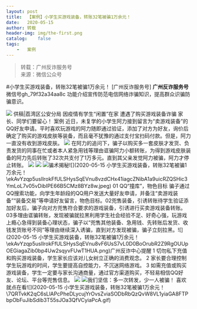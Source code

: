 ```yaml
---
layout:	post
title:	【案例】小学生买游戏装备，转账32笔被骗1万余元！
date:	2020-05-15
author:	转载
header-img:	img/the-first.png
catalog:	false
tags:
	-	案例
---
```


<blockquote><p>转载：广州反诈服务号<br>
来源：微信公众号</p></blockquote>

#小学生买游戏装备，转账32笔被骗1万余元！
[广州反诈服务号]
**广州反诈服务号**
微信号gh_79f32a34aa8c
功能介绍宣传防范电信网络诈骗知识，提高群众识骗防骗意识。

![]({{site.baseurl}}/postimg/U80CvqU0rQrbfrAZib3IscJFLSrgldRGKKcFktfM6ibOpKsepfqesCtBaBr8lhqrx6UAWI31bfhwpgK9OmYn8owA.gif)
供稿|荔湾区公安分局
因疫情有学生“闲置”在家
遭遇了购买游戏装备诈骗
家长、同学们要留心！
案例
近日，未复学的小学生阿力接到留言为“卖游戏装备”的QQ好友申请。平时喜欢玩游戏的阿力随即通过验证，添加了对方为好友，询价后确定了购买的游戏皮肤等装备，而且毫不犹豫的通过支付宝扫码付款。但是，阿力一直没有收到游戏皮肤。
![]({{site.baseurl}}/postimg/U80CvqU0rQqxd91k7oibuWoQNyMPB4Zib7Zn7ibQZHzpnZtv9wbD3XaJapOht9XZKBWxOGFlvuOjicAzib4iaExX2Ulw.jpeg)
在阿力的追问下，骗子以购买多一套皮肤才发货、负责发货的同事在忙或者本人紧急用钱等理由诓骗阿力小额转账，为得到游戏皮肤装备的阿力先后转账了32次共支付了1万多元。直到其父亲发觉阿力被骗，阿力才停止转账。
![]({{site.baseurl}}/postimg/U80CvqU0rQqxd91k7oibuWoQNyMPB4Zib7XHFQez1gZ5lTfgHcXJYp7l6SEGj47dFhY82Mtfu70Am70XibUmw0CUA.png)
![]({{site.baseurl}}/postimg/ekAvYzqp5usIlrokFfULSHysSqEVnu8vCdKTWy5iczebwEdOmvQkTZrpQBYoRFZpB1af25ozWia1uPG3PbNwibdBw.png)
![]({{site.baseurl}}/postimg/ekAvYzqp5usIlrokFfULSHysSqEVnu8vF6UsS7vL0D0BoOrubR2Z9RgOUUpOEGiagaZib0bp4Uw2sqyvFUwT1HUA.png)骗术揭秘![](2020-05-15
小学生买游戏装备，转账32笔被骗1万余元！\\ekAvYzqp5usIlrokFfULSHysSqEVnu8vzdCHx41iagcZNibA1a9uicRZQSHic3YmLoL7v05vDibIPE66B5CMz8BYz8w.jpeg)
01
QQ“撞库”，物色目标
骗子通过QQ搜索功能，向学生年龄段的QQ用户发送大量好友申请，并备注“卖游戏装备”“装备交易”等申请好友留言，物色目标。02兜售装备，引诱转账待学生验证添加好友后，骗子向对方兜售符合要求的游戏装备，引诱进行买卖游戏装备转账。03多理由诓骗转账，发现被骗就拉黑利用学生社会经验不足、好奇心强，玩游戏上瘾心急得到装备心理状态，骗子以“兜售其他装备、急用钱、先转账后发货、收钱发货账号不同”等理由继续深入诱骗，直到对方发现被骗，骗子立刻拉黑。![](2020-05-15
小学生买游戏装备，转账32笔被骗1万余元！\\ekAvYzqp5usIlrokFfULSHysSqEVnu8vF6UsS7vL0D0BoOrubR2Z9RgOUUpOEGiagaZib0bp4Uw2sqyvFUwT1HUA.png)广州反诈中心提醒
1
切勿私下充值和购买游戏装备，学生家长应该对儿女树立正确的消费观念。
2
家长要合理控制学生玩游戏的时间，学生要提高自控能力，不沉迷网络游戏。
3
如需充值或购买游戏装备，学生一定要与家长沟通商量，通过官方渠道购买，不轻易相信QQ好友、论坛、平台等兜售信息。
![]({{site.baseurl}}/postimg/ekAvYzqp5usIlrokFfULSHysSqEVnu8vF6UsS7vL0D0BoOrubR2Z9RgOUUpOEGiagaZib0bp4Uw2sqyvFUwT1HUA.png)
![]({{site.baseurl}}/postimg/ekAvYzqp5usIlrokFfULSHysSqEVnu8vohE5Occ583cM8MygKcnItsLyQrlH8bduguqtg3XrWDhN7pnvIMv0HA.png)我们坚信：多一次转发，少一人被骗！
喜欢就点在看![](2020-05-15
小学生买游戏装备，转账32笔被骗1万余元！\\7QRTvkK2qC6sLlAPcPheDLycujYrOvsZviaSODbRbQzQvW8VL1yiaGA8FTPbpObFuJibSdib3T55sJOa3QfVCyiaPcA.gif)
